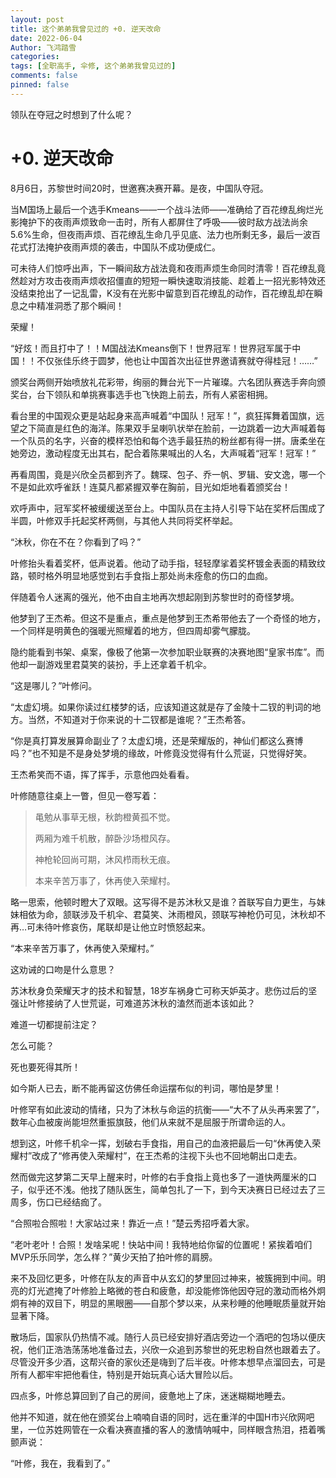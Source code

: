 ```yaml
---
layout: post
title: 这个弟弟我曾见过的 +0. 逆天改命
date: 2022-06-04
Author: 飞鸿踏雪
categories:
tags: [全职高手, 伞修, 这个弟弟我曾见过的]
comments: false
pinned: false
---
```


领队在夺冠之时想到了什么呢？

<!-- more -->

# +0. 逆天改命


8月6日，苏黎世时间20时，世邀赛决赛开幕。是夜，中国队夺冠。

当M国场上最后一个选手Kmeans——一个战斗法师——准确给了百花缭乱绚烂光影掩护下的夜雨声烦致命一击时，所有人都屏住了呼吸——彼时敌方战法尚余5.6%生命，但夜雨声烦、百花缭乱生命几乎见底、法力也所剩无多，最后一波百花式打法掩护夜雨声烦的袭击，中国队不成功便成仁。

可未待人们惊呼出声，下一瞬间敌方战法竟和夜雨声烦生命同时清零！百花缭乱竟然趁对方攻击夜雨声烦收招僵直的短短一瞬快速取消技能、趁着上一招光影特效还没结束抢出了一记乱雷，K没有在光影中留意到百花缭乱的动作，百花缭乱却在瞬息之中精准洞悉了那个瞬间！

荣耀！

“好炫！而且打中了！！M国战法Kmeans倒下！世界冠军！世界冠军属于中国！！不仅张佳乐终于圆梦，他也让中国首次出征世界邀请赛就夺得桂冠！……”

颁奖台两侧开始喷放礼花彩带，绚丽的舞台光下一片璀璨。六名团队赛选手奔向颁奖台，台下领队和单挑赛事选手也飞快跑上前去，所有人紧密相拥。

看台里的中国观众更是站起身来高声喊着“中国队！冠军！”，疯狂挥舞着国旗，远望之下简直是红色的海洋。陈果双手呈喇叭状举在脸前，一边跳着一边大声喊着每一个队员的名字，兴奋的模样恐怕和每个选手最狂热的粉丝都有得一拼。唐柔坐在她旁边，激动程度无出其右，配合着陈果喊出的人名，大声喊着“冠军！冠军！”

再看周围，竟是兴欣全员都到齐了。魏琛、包子、乔一帆、罗辑、安文逸，哪一个不是如此欢呼雀跃！连莫凡都紧握双拳在胸前，目光如炬地看着颁奖台！

欢呼声中，冠军奖杯被缓缓送至台上。中国队员在主持人引导下站在奖杯后围成了半圆，叶修双手托起奖杯两侧，与其他人共同将奖杯举起。

“沐秋，你在不在？你看到了吗？”

叶修抬头看着奖杯，低声说着。他动了动手指，轻轻摩挲着奖杯镀金表面的精致纹路，顿时格外明显地感觉到右手食指上那处尚未痊愈的伤口的血痂。

伴随着令人迷离的强光，他不由自主地再次想起刚到苏黎世时的奇怪梦境。

他梦到了王杰希。但这不是重点，重点是他梦到王杰希带他去了一个奇怪的地方，一个同样是明黄色的强暖光照耀着的地方，但四周却雾气朦胧。

隐约能看到书架、桌案，像极了他第一次参加职业联赛的决赛地图“皇家书库”。而他却一副游戏里君莫笑的装扮，手上还拿着千机伞。

“这是哪儿？”叶修问。

“太虚幻境。如果你读过红楼梦的话，应该知道这就是存了金陵十二钗的判词的地方。当然，不知道对于你来说的十二钗都是谁呢？”王杰希答。

“你是真打算发展算命副业了？太虚幻境，还是荣耀版的，神仙们都这么赛博吗？”也不知是不是身处梦境的缘故，叶修竟没觉得有什么荒诞，只觉得好笑。

王杰希笑而不语，挥了挥手，示意他四处看看。

叶修随意往桌上一瞥，但见一卷写着：

> 黾勉从事草无根，秋韵橙黄孤不觉。
> 
> 两厢为难千机散，醉卧沙场橙风存。
> 
> 神枪轮回尚可期，沐风栉雨秋无痕。
> 
> 本来辛苦万事了，休再使入荣耀村。

略一思索，他顿时瞪大了双眼。这写得不是苏沐秋又是谁？首联写自力更生，与妹妹相依为命，颔联涉及千机伞、君莫笑、沐雨橙风，颈联写神枪仍可见，沐秋却不再…可未待叶修哀伤，尾联却是让他立时愤怒起来。

“本来辛苦万事了，休再使入荣耀村。”

这劝诫的口吻是什么意思？

苏沐秋身负荣耀天才的技术和智慧，18岁车祸身亡可称天妒英才。悲伤过后的坚强让叶修接纳了人世荒诞，可难道苏沐秋的溘然而逝本该如此？

难道一切都提前注定？

怎么可能？

死也要死得其所！

如今斯人已去，断不能再留这仿佛任命运摆布似的判词，哪怕是梦里！

叶修罕有如此波动的情绪，只为了沐秋与命运的抗衡——“大不了从头再来罢了”，数年心血被废尚能坦然重振旗鼓，他们从来就不是屈服于所谓命运的人。

想到这，叶修千机伞一挥，划破右手食指，用自己的血液把最后一句“休再使入荣耀村”改成了“修再使入荣耀村”，在王杰希的注视下头也不回地朝出口走去。

然而做完这梦第二天早上醒来时，叶修的右手食指上竟也多了一道快两厘米的口子，似乎还不浅。他找了随队医生，简单包扎了一下，到今天决赛日已经过去了三周多，伤口已经结痂了。

“合照啦合照啦！大家站过来！靠近一点！”楚云秀招呼着大家。

“老叶老叶！合照！发啥呆呢！快站中间！我特地给你留的位置呢！紧挨着咱们MVP乐乐同学，怎么样？”黄少天拍了拍叶修的肩膀。

来不及回忆更多，叶修在队友的声音中从玄幻的梦里回过神来，被簇拥到中间。明亮的灯光遮掩了叶修脸上略微的苍白和疲惫，却没能修饰他因夺冠的激动而格外炯炯有神的双目下，明显的黑眼圈——自那个梦以来，从来秒睡的他睡眠质量就开始显著下降。

散场后，国家队仍热情不减。随行人员已经安排好酒店旁边一个酒吧的包场以便庆祝，他们正浩浩荡荡地准备过去，兴欣一众追到苏黎世的死忠粉自然也跟着去了。尽管没开多少酒，这帮兴奋的家伙还是嗨到了后半夜。叶修本想早点溜回去，可是所有人都牢牢把他看住，特别是开始玩真心话大冒险以后。

四点多，叶修总算回到了自己的房间，疲惫地上了床，迷迷糊糊地睡去。

他并不知道，就在他在颁奖台上喃喃自语的同时，远在重洋的中国H市兴欣网吧里，一位苏姓网管在一众看决赛直播的客人的激情呐喊中，同样眼含热泪，捂着嘴颤声说：

“叶修，我在，我看到了。”

